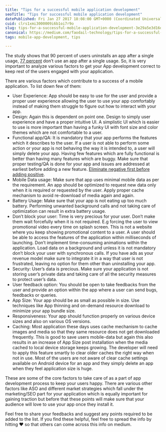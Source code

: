```yaml
---
title: "Tips for a successful mobile application development"
seoTitle: "Tips for successful mobile application development"
datePublished: Fri Jan 27 2017 18:08:00 GMT+0000 (Coordinated Universal Time)
cuid: clrs1xmi3000009i6b1oi7r9o
slug: tips-for-a-successful-mobile-application-development-3e29a5e3d16d
canonical: https://medium.com/faodail-technology/tips-for-a-successful-mobile-application-development-3e29a5e3d16d
tags: mobile-app-development, tips

---
```


The study shows that 90 percent of users uninstalls an app after a single usage, [77 percent](http://www.androidauthority.com/77-percent-users-dont-use-an-app-after-three-days-678107/) don’t use an app after a single usage. So, it is very important to analyze various factors to get your App development correct to keep rest of the users engaged with your application.

There are various factors which contribute to a success of a mobile application. To list down few of them:

*   User Experience: App should be easy to use for the user and provide a proper user experience allowing the user to use your app comfortably instead of making them struggle to figure out how to interact with your app.
*   Design: Again this is dependent on point one. Design to simply user experience and have a proper intuitive UI. A simplistic UI which is easier to use is more important than having a funky UI with font size and color themes which are not comfortable to a user.
*   Functional app/QA: It is mandatory that your app performs the features which it describes to the user. If a user is not able to perform some action or your app is not behaving the way it is intended to, a user will simply delete your app. Having few features which are fully functional is better than having many features which are buggy. Make sure that proper testing/QA is done for your app and issues are addressed at earliest before adding a new feature. [Eliminate negative first before adding positive](https://blog.faodailtechnology.com/how-to-apply-via-negativa-philosophy-in-software-development-d562bcb219e2#.aam7icfg6).
*   Mobile Data usage: Make sure that app uses minimal mobile data as per the requirement. An app should be optimized to request new data only when it is required or requested by the user. Apply proper cache mechanism to avoid re-download of media again and again.
*   Battery Usage: Make sure that your app is not eating up too much battery. Performing unwanted background calls and not taking care of optimization can result in extra battery usage.
*   Don’t block your user: Time is very precious for your user. Don’t make them wait forcefully when it is not required. E.g forcing the user to view promotional video every time on splash screen. This is not a website where you keep showing promotional content to a user. A user should be able to access the features of the application within milliseconds of launching. Don’t implement time-consuming animations within the application. Load data on a background and unless it is not mandatory don’t block your user with synchronous calls. If you have ads as your revenue model make sure to integrate it in a way that user is not frustrated, leaving no option for them other than uninstalling your app.
*   Security: User’s data is precious. Make sure your application is not storing user’s private data and taking care of all the security measures to protect user’s data.
*   User feedback option: You should be open to take feedbacks from the user and provide an option within the app where a user can send bugs, feedbacks or queries.
*   App Size: Your app should be as small as possible in size. Use techniques like App thinning and on-demand resource download to minimize your app bundle size.
*   Responsiveness: Your app should function properly on various device sizes and also on various OS versions.
*   Caching: Most application these days uses cache mechanism to cache images and media so that they same resource does not get downloaded frequently. This is good to save users mobile-data but again this also results in an increase of App Size post installation when the media cached to local device storage keeps growing. The developer will need to apply this feature smartly to clear older caches the right way when not in use. Most of the users are not aware of clear cache settings available on Android device for an app and they simply delete an app when they feel application size is huge.

These are some of the core factors to take care of as a part of app development process to keep your users happy. There are various other factors like ASO and different market strategies which fall under the marketing/SEO part for your application which is equally important for gaining traction but before that these points will make sure that your audience will love to use your app once they install it.

Feel free to share your feedbacks and suggest any points required to be added to the list. If you find these helpful, feel free to spread the info by hitting ❤ so that others can come across this info on medium.